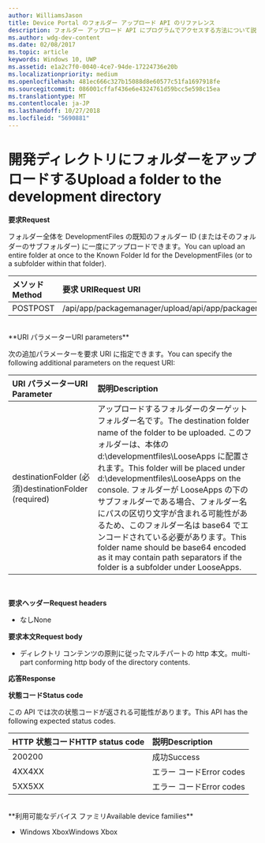 ```yaml
---
author: WilliamsJason
title: Device Portal のフォルダー アップロード API のリファレンス
description: フォルダー アップロード API にプログラムでアクセスする方法について説明します。
ms.author: wdg-dev-content
ms.date: 02/08/2017
ms.topic: article
keywords: Windows 10, UWP
ms.assetid: e1a2c7f0-0040-4ce7-94de-17224736e20b
ms.localizationpriority: medium
ms.openlocfilehash: 481ec666c327b15088d8e60577c51fa1697918fe
ms.sourcegitcommit: 086001cffaf436e6e4324761d59bcc5e598c15ea
ms.translationtype: MT
ms.contentlocale: ja-JP
ms.lasthandoff: 10/27/2018
ms.locfileid: "5690881"
---
```

# <a name="upload-a-folder-to-the-development-directory"></a><span data-ttu-id="7b2d2-104">開発ディレクトリにフォルダーをアップロードする</span><span class="sxs-lookup"><span data-stu-id="7b2d2-104">Upload a folder to the development directory</span></span>

**<span data-ttu-id="7b2d2-105">要求</span><span class="sxs-lookup"><span data-stu-id="7b2d2-105">Request</span></span>**

<span data-ttu-id="7b2d2-106">フォルダー全体を DevelopmentFiles の既知のフォルダー ID (またはそのフォルダーのサブフォルダー) に一度にアップロードできます。</span><span class="sxs-lookup"><span data-stu-id="7b2d2-106">You can upload an entire folder at once to the Known Folder Id for the DevelopmentFiles (or to a subfolder within that folder).</span></span>

<span data-ttu-id="7b2d2-107">メソッド</span><span class="sxs-lookup"><span data-stu-id="7b2d2-107">Method</span></span>      | <span data-ttu-id="7b2d2-108">要求 URI</span><span class="sxs-lookup"><span data-stu-id="7b2d2-108">Request URI</span></span>
:------     | :------
<span data-ttu-id="7b2d2-109">POST</span><span class="sxs-lookup"><span data-stu-id="7b2d2-109">POST</span></span> | <span data-ttu-id="7b2d2-110">/api/app/packagemanager/upload</span><span class="sxs-lookup"><span data-stu-id="7b2d2-110">/api/app/packagemanager/upload</span></span> 
<br />
**<span data-ttu-id="7b2d2-111">URI パラメーター</span><span class="sxs-lookup"><span data-stu-id="7b2d2-111">URI parameters</span></span>**

<span data-ttu-id="7b2d2-112">次の追加パラメーターを要求 URI に指定できます。</span><span class="sxs-lookup"><span data-stu-id="7b2d2-112">You can specify the following additional parameters on the request URI:</span></span>

<span data-ttu-id="7b2d2-113">URI パラメーター</span><span class="sxs-lookup"><span data-stu-id="7b2d2-113">URI Parameter</span></span>      | <span data-ttu-id="7b2d2-114">説明</span><span class="sxs-lookup"><span data-stu-id="7b2d2-114">Description</span></span>
:------     | :-----
<span data-ttu-id="7b2d2-115">destinationFolder (必須)</span><span class="sxs-lookup"><span data-stu-id="7b2d2-115">destinationFolder  (required)</span></span> | <span data-ttu-id="7b2d2-116">アップロードするフォルダーのターゲット フォルダー名です。</span><span class="sxs-lookup"><span data-stu-id="7b2d2-116">The destination folder name of the folder to be uploaded.</span></span> <span data-ttu-id="7b2d2-117">このフォルダーは、本体の d:\developmentfiles\LooseApps に配置されます。</span><span class="sxs-lookup"><span data-stu-id="7b2d2-117">This folder will be placed under d:\developmentfiles\LooseApps on the console.</span></span> <span data-ttu-id="7b2d2-118">フォルダーが LooseApps の下のサブフォルダーである場合、フォルダー名にパスの区切り文字が含まれる可能性があるため、このフォルダー名は base64 でエンコードされている必要があります。</span><span class="sxs-lookup"><span data-stu-id="7b2d2-118">This folder name should be base64 encoded as it may contain path separators if the folder is a subfolder under LooseApps.</span></span>
<br />

**<span data-ttu-id="7b2d2-119">要求ヘッダー</span><span class="sxs-lookup"><span data-stu-id="7b2d2-119">Request headers</span></span>**

- <span data-ttu-id="7b2d2-120">なし</span><span class="sxs-lookup"><span data-stu-id="7b2d2-120">None</span></span>

**<span data-ttu-id="7b2d2-121">要求本文</span><span class="sxs-lookup"><span data-stu-id="7b2d2-121">Request body</span></span>**

- <span data-ttu-id="7b2d2-122">ディレクトリ コンテンツの原則に従ったマルチパートの http 本文。</span><span class="sxs-lookup"><span data-stu-id="7b2d2-122">multi-part conforming http body of the directory contents.</span></span>

**<span data-ttu-id="7b2d2-123">応答</span><span class="sxs-lookup"><span data-stu-id="7b2d2-123">Response</span></span>**

**<span data-ttu-id="7b2d2-124">状態コード</span><span class="sxs-lookup"><span data-stu-id="7b2d2-124">Status code</span></span>**

<span data-ttu-id="7b2d2-125">この API では次の状態コードが返される可能性があります。</span><span class="sxs-lookup"><span data-stu-id="7b2d2-125">This API has the following expected status codes.</span></span>

<span data-ttu-id="7b2d2-126">HTTP 状態コード</span><span class="sxs-lookup"><span data-stu-id="7b2d2-126">HTTP status code</span></span>      | <span data-ttu-id="7b2d2-127">説明</span><span class="sxs-lookup"><span data-stu-id="7b2d2-127">Description</span></span>
:------     | :-----
<span data-ttu-id="7b2d2-128">200</span><span class="sxs-lookup"><span data-stu-id="7b2d2-128">200</span></span> | <span data-ttu-id="7b2d2-129">成功</span><span class="sxs-lookup"><span data-stu-id="7b2d2-129">Success</span></span>
<span data-ttu-id="7b2d2-130">4XX</span><span class="sxs-lookup"><span data-stu-id="7b2d2-130">4XX</span></span> | <span data-ttu-id="7b2d2-131">エラー コード</span><span class="sxs-lookup"><span data-stu-id="7b2d2-131">Error codes</span></span>
<span data-ttu-id="7b2d2-132">5XX</span><span class="sxs-lookup"><span data-stu-id="7b2d2-132">5XX</span></span> | <span data-ttu-id="7b2d2-133">エラー コード</span><span class="sxs-lookup"><span data-stu-id="7b2d2-133">Error codes</span></span>
<br />
**<span data-ttu-id="7b2d2-134">利用可能なデバイス ファミリ</span><span class="sxs-lookup"><span data-stu-id="7b2d2-134">Available device families</span></span>**

* <span data-ttu-id="7b2d2-135">Windows Xbox</span><span class="sxs-lookup"><span data-stu-id="7b2d2-135">Windows Xbox</span></span>


